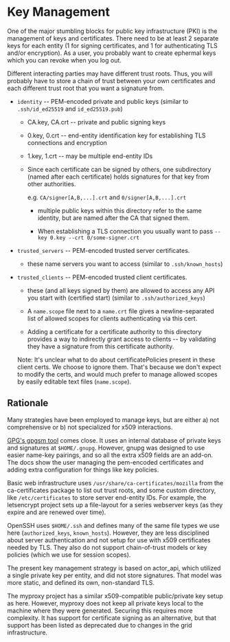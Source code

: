 # Key Management

One of the major stumbling blocks for public key infrastructure
(PKI) is the management of keys and certificates.
There need to be at least 2 separate keys for each entity
(1 for signing certificates, and 1 for authenticating
TLS and/or encryption).  As a user, you probably want to create
ephermal keys which you can revoke when you log out.

Different interacting parties may have different
trust roots.  Thus, you will probably have to
store a chain of trust between your own
certificates and each different trust root that you
want a signature from.

  - `identity` -- PEM-encoded private and public keys
    (similar to `.ssh/id_ed25519` and `id_ed25519.pub`)

    * CA.key, CA.crt -- private and public signing keys

    * 0.key, 0.crt   -- end-entity identification key for
                        establishing TLS connections and encryption

    * 1.key, 1.crt   -- may be multiple end-entity IDs

    * Since each certificate can be signed by others,
      one subdirectory (named after each certificate)
      holds signatures for that key from other authorities.

      e.g. `CA/signer[A,B,...].crt` and `0/signer[A,B,...].crt`

      - multiple public keys within this directory refer to the
        same identity, but are named after the CA that signed them.

      - When establishing a TLS connection you usually
        want to pass `--key 0.key --crt 0/some-signer.crt`

  - `trusted_servers` -- PEM-encoded trusted server certificates.

    * these name servers you want to access
      (similar to `.ssh/known_hosts`)

  - `trusted_clients` -- PEM-encoded trusted client certificates.

    * these (and all keys signed by them) are allowed to access
      any API you start with (certified start)
      (similar to `.ssh/authorized_keys`)

    * A `name.scope` file next to a `name.crt` file gives
      a newline-separated list of allowed scopes for
      clients authenticating via this cert.

    * Adding a certificate for a certificate authority
      to this directory provides a way to indirectly grant
      access to clients --
      by validating they have a signature from this certificate authority.


    Note: It's unclear what to do about certificatePolicies
          present in these client certs.
          We choose to ignore them.
          That's because we don't expect to modify the certs,
          and would much prefer to manage allowed scopes
          by easily editable text files (`name.scope`).


## Rationale

Many strategies have been employed to manage keys, but are
either a) not comprehensive or b) not specialized for x509
interactions.

[GPG's gpgsm tool](https://www.gnupg.org/documentation/manuals/gnupg/Howto-Create-a-Server-Cert.html) comes close.  It uses an
internal database of private keys and signatures at `$HOME/.gnupg`.
However, gnupg was designed to use easier name-key pairings,
and so all the extra x509 fields are an add-on.  The docs
show the user managing the pem-encoded certificates and adding
extra configuration for things like key policies.

Basic web infrastructure uses `/usr/share/ca-certificates/mozilla`
from the ca-certificates package to list out trust roots,
and some custom directory, like `/etc/certificates` to store
server end-entity IDs.  For example, the letsencrypt project
sets up a file-layout for a series webserver keys (as
they expire and are renewed over time).

OpenSSH uses `$HOME/.ssh` and defines many of the same
file types we use here (`authorized_keys`, `known_hosts`).
However, they are less disciplined about server authentication
and not setup for use with x509 certificates needed by TLS.
They also do not support chain-of-trust models or
key policies (which we use for session scopes).

The present key management strategy is based on actor\_api, which
utilized a single private key per entity, and did not store
signatures.  That model was more static, and defined its own,
non-standard TLS.

The myproxy project has a similar x509-compatible
public/private key setup as here.  However, myproxy does not keep
all private keys local to the machine where they were
generated.  Securing this requires more complexity.
It has support for certificate signing as an alternative,
but that support has been listed as deprecated due to
changes in the grid infrastructure.
